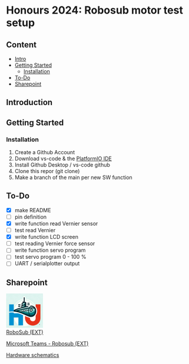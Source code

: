# Honours 2024: Robosub motor test setup

## Content

- [Intro](#Introduction)
- [Getting Started](#getting-started)
  - [Installation](#Installation)
- [To-Do](#to-do)
- [Sharepoint](#sharepoint)

## Introduction



## Getting Started

### Installation 
1. Create a Github Account
2. Download vs-code & the [PlatformIO IDE](https://platformio.org/install/ide?install=vscode)
3. Install Github Desktop / vs-code github 
4. Clone this repor (git clone) 
5. Make a branch of the main per new SW function

## To-Do
- [X] make README 
- [ ] pin definition
- [X] write function read Vernier sensor
- [ ] test read Vernier
- [X] write function LCD screen
- [ ] test reading Vernier force sensor
- [ ] write function servo program
- [ ] test servo program 0 - 100 %
- [ ] UART / serialplotter output

## Sharepoint
<a href="https://hogeschoolutrecht.sharepoint.com/sites/ext_Onderzoek_robosub/Gedeelde%20documenten/Forms/AllItems.aspx" target="_blank"><img src="images/RoboSub_logo.png" alt="logo RoboSub"  width="100"/> <br> RoboSub (EXT) </a>

[Microsoft Teams - Robosub (EXT)](https://teams.microsoft.com/l/team/19%3A15CCBrzAxFNYSKObK1CGoetBEwihwAm-_twrglIF83A1%40thread.tacv2/conversations?groupId=6f8a9cd1-c804-4121-ba97-c6f4a1464002&tenantId=98932909-9a5a-4d18-ace4-7236b5b5e11d) 

<a href="https://hogeschoolutrecht.sharepoint.com/:f:/s/int_Onderwijs_honours-2023/Eiajz2l_SetFsb1aE4gwhkwBwOuPde7210CmGLjKcM_mBA?e=UAcvJS" target="_blank">Hardware schematics </a>
